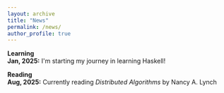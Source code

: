 ```yaml
---
layout: archive
title: "News"
permalink: /news/
author_profile: true
---
```

**Learning**<br>
**Jan, 2025:** I'm starting my journey in learning Haskell! <br>

**Reading**<br>
**Aug, 2025:** Currently reading *Distributed Algorithms* by Nancy A. Lynch 
